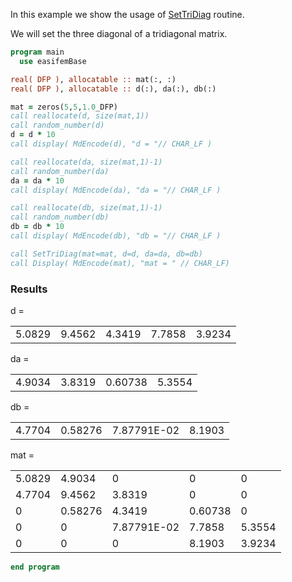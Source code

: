 In this example we show the usage of [SetTriDiag](SetTriDiag.md) routine.

We will set the three diagonal of a tridiagonal matrix.

```fortran title="header"
program main
  use easifemBase
```

```fortran title="variables"
real( DFP ), allocatable :: mat(:, :)
real( DFP ), allocatable :: d(:), da(:), db(:)
```

```fortran title="form main diagonal"
mat = zeros(5,5,1.0_DFP)
call reallocate(d, size(mat,1))
call random_number(d)
d = d * 10
call display( MdEncode(d), "d = "// CHAR_LF )
```

```fortran title="super diagonal"
call reallocate(da, size(mat,1)-1)
call random_number(da)
da = da * 10
call display( MdEncode(da), "da = "// CHAR_LF )
```

```fortran title="subdigonal"
call reallocate(db, size(mat,1)-1)
call random_number(db)
db = db * 10
call display( MdEncode(db), "db = "// CHAR_LF )
```

```fortran title="set tridiagonal"
call SetTriDiag(mat=mat, d=d, da=da, db=db)
call Display( MdEncode(mat), "mat = " // CHAR_LF)
```

### Results

d =

|        |        |        |        |        |
| ------ | ------ | ------ | ------ | ------ |
| 5.0829 | 9.4562 | 4.3419 | 7.7858 | 3.9234 |

da =

|        |        |         |        |
| ------ | ------ | ------- | ------ |
| 4.9034 | 3.8319 | 0.60738 | 5.3554 |

db =

|        |         |             |        |
| ------ | ------- | ----------- | ------ |
| 4.7704 | 0.58276 | 7.87791E-02 | 8.1903 |

mat =

|        |         |             |         |        |
| ------ | ------- | ----------- | ------- | ------ |
| 5.0829 | 4.9034  | 0           | 0       | 0      |
| 4.7704 | 9.4562  | 3.8319      | 0       | 0      |
| 0      | 0.58276 | 4.3419      | 0.60738 | 0      |
| 0      | 0       | 7.87791E-02 | 7.7858  | 5.3554 |
| 0      | 0       | 0           | 8.1903  | 3.9234 |

```fortran title="cleanup"
end program
```
